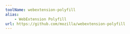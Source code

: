 ```yaml
---
toolName: webextension-polyfill
alias: 
    - WebExtension Polyfill
url: https://github.com/mozilla/webextension-polyfill
---
```

